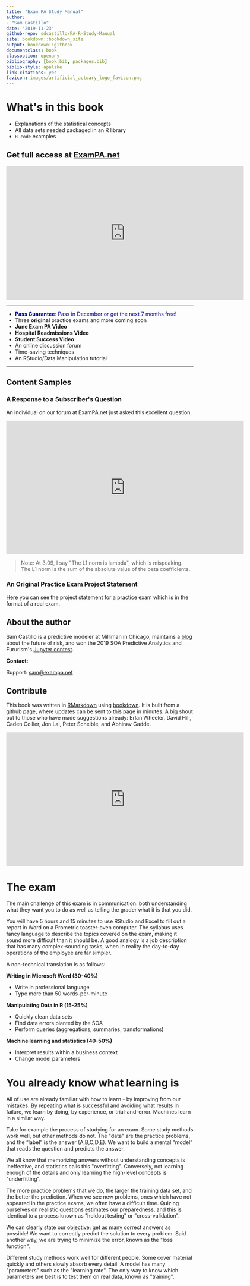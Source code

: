 ```yaml
--- 
title: "Exam PA Study Manual"
author: 
- "Sam Castillo"
date: "2019-11-23"
github-repo: sdcastillo/PA-R-Study-Manual
site: bookdown::bookdown_site
output: bookdown::gitbook
documentclass: book
classoption: openany
bibliography: [book.bib, packages.bib]
biblio-style: apalike
link-citations: yes
favicon: images/artificial_actuary_logo_favicon.png
---
```


# What's in this book

- Explanations of the statistical concepts
- All data sets needed packaged in an R library
- `R code` examples

## Get full access at [ExamPA.net](https://www.exampa.net/pricing) 

<iframe src="https://player.vimeo.com/video/375155028" width="640" height="360" frameborder="0" allow="autoplay; fullscreen" allowfullscreen></iframe>

******

- <span style="color:darkblue">**Pass Guarantee**: Pass in December or get the next 7 months free!</span>
- Three **original** practice exams and more coming soon
- **June Exam PA Video**
- **Hospital Readmissions Video**
- **Student Success Video**
- An online discussion forum
- Time-saving techniques
- An RStudio/Data Manipulation tutorial

******

## Content Samples

### A Response to a Subscriber's Question

An individual on our forum at ExamPA.net just asked this excellent question.  

<iframe src="https://player.vimeo.com/video/374497585" width="640" height="360" frameborder="0" allow="autoplay; fullscreen" allowfullscreen></iframe>

>Note: At 3:09, I say "The L1 norm is lambda", which is mispeaking.  The L1 norm is the sum of the absolute value of the beta coefficients.

### An Original Practice Exam Project Statement

[Here](https://github.com/sdcastillo/JunePAFiles/blob/master/Practice%20Exam%20Sample.pdf) you can see the project statement for a practice exam which is in the format of a real exam.  

## About the author

Sam Castillo is a predictive modeler at Milliman in Chicago, maintains a [blog](http://artificialactuary.com/) about the future of risk, and won the 2019 SOA Predictive Analytics and Fururism's [Jupyter contest](https://nbviewer.jupyter.org/github/SOASections/SOA-Predictive-Modeling-Innovation-and-Industry-Contest-2019-First-Place/blob/master/Predicting%20Uncertainty%20Prediction%20Intervals%20from%20Gradient%20Boosted%20Quantile%20Regression.ipynb).

**Contact:**

Support: sam@exampa.net


## Contribute

This book was written in [RMarkdown](https://rmarkdown.rstudio.com/) using [bookdown](https://bookdown.org/).  It is built from a github page, where updates can be sent to this page in minutes.  A big shout out to those who have made suggestions already: Erlan Wheeler, David Hill, Caden Collier, Jon Lai, Peter Schelble, and Abhinav Gadde.

<iframe src="https://player.vimeo.com/video/375173977?title=0&byline=0&portrait=0" width="640" height="360" frameborder="0" allow="autoplay; fullscreen" allowfullscreen></iframe>


# The exam

The main challenge  of this exam is in communication: both understanding what they want you to do as well as telling the grader what it is that you did.

You will have 5 hours and 15 minutes to use RStudio and Excel to fill out a report in Word on a Prometric toaster-oven computer.  The syllabus uses fancy language to describe the topics covered on the exam, making it sound more difficult than it should be.  A good analogy is a job description that has many complex-sounding tasks, when in reality the day-to-day operations of the employee are far simpler.

A non-technical translation is as follows:

**Writing in Microsoft Word (30-40%)**

- Write in professional language
- Type more than 50 words-per-minute

**Manipulating Data in R (15-25%)**

- Quickly clean data sets
- Find data errors planted by the SOA
- Perform queries (aggregations, summaries, transformations)

**Machine learning and statistics (40-50%)**

- Interpret results within a business context
- Change model parameters



# You already know what learning is

All of use are already familiar with how to learn - by improving from our mistakes.  By repeating what is successful and avoiding what results in failure, we learn by doing, by experience, or trial-and-error.  Machines learn in a similar way.

Take for example the process of studying for an exam.  Some study methods work well, but other methods do not.  The "data" are the practice problems, and the “label” is the answer (A,B,C,D,E).  We want to build a mental "model” that reads the question and predicts the answer.

We all know that memorizing answers without understanding concepts is ineffective, and statistics calls this "overfitting".  Conversely, not learning enough of the details and only learning the high-level concepts is "underfitting".

The more practice problems that we do, the larger the training data set, and the better the prediction.  When we see new problems, ones which have not appeared in the practice exams, we often have a difficult time. Quizing ourselves on realistic questions estimates our preparedness, and this is identical to a process known as "holdout testing" or "cross-validation". 

We can clearly state our objective: get as many correct answers as possible! We want to correctly predict the solution to every problem.  Said another way, we are trying to minimize the error, known as the "loss function".  

Different study methods work well for different people.  Some cover material quickly and others slowly absorb every detail.  A model has many "parameters" such as the "learning rate".  The only way to know which parameters are best is to test them on real data, known as "training".
